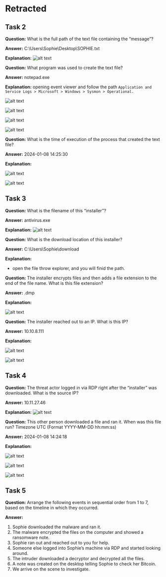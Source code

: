 # Retracted

## Task 2

**Question:** What is the full path of the text file containing the “message”?

**Answer:** C:\Users\Sophie\Desktop\SOPHIE.txt

**Explanation:**
![alt text](image-56.png)

**Question:** What program was used to create the text file?

**Answer:** notepad.exe

**Explanation:**
opening event viewer and follow the path `Application and Service Logs > Microsoft > Windows > Sysmon > Operational.`

![alt text](image-57.png)

![alt text](image-58.png)

![alt text](image-59.png)

![alt text](image-60.png)

**Question:** What is the time of execution of the process that created the text file?

**Answer:** 2024-01-08 14:25:30

**Explanation:**

![alt text](image-61.png)

![alt text](image-62.png)

## Task 3

**Question:** What is the filename of this “installer”?

**Answer:** antivirus.exe

**Explanation:**
![alt text](image-63.png)

**Question:** What is the download location of this installer?

**Answer:** C:\Users\Sophie\download

**Explanation:**

- open the file throw explorer, and you will finid the path.

**Question:** The installer encrypts files and then adds a file extension to the end of the file name. What is this file extension?

**Answer:** .dmp

**Explanation:**

![alt text](image-64.png)

**Question:** The installer reached out to an IP. What is this IP?

**Answer:** 10.10.8.111

**Explanation:**

![alt text](image-65.png)

![alt text](image-66.png)

## Task 4

**Question:** The threat actor logged in via RDP right after the “installer” was downloaded. What is the source IP?

**Answer:** 10.11.27.46

**Explanation:**
![alt text](image-67.png)

**Question:** This other person downloaded a file and ran it. When was this file run? Timezone UTC (Format YYYY-MM-DD hh:mm:ss)

**Answer:** 2024-01-08 14:24:18

**Explanation:**

![alt text](image-68.png)

![alt text](image-69.png)

![alt text](image-70.png)

## Task 5

**Question:** Arrange the following events in sequential order from 1 to 7, based on the timeline in which they occurred.

**Answer:**

1.  Sophie downloaded the malware and ran it.
2.  The malware encrypted the files on the computer and showed a ransomware note.
3.  Sophie ran out and reached out to you for help.
4.  Someone else logged into Sophie’s machine via RDP and started looking around.
5.  The intruder downloaded a decryptor and decrypted all the files.
6.  A note was created on the desktop telling Sophie to check her Bitcoin.
7.  We arrive on the scene to investigate.
